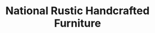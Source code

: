 ---
title: "National Rustic Handcrafted Furniture"
url: /hendersonville/national-rustic-handcrafted-furniture/
shop: Möbel
---